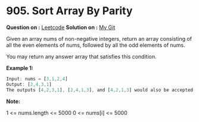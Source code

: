 # 905. Sort Array By Parity
**Question on :** [Leetcode](https://leetcode.com/problems/sort-array-by-parity/)
**Solution on :** [My Git](https://github.com/AmanSilawat/Leetcode-Solutions/tree/master/Easy/Array/905.%20Sort%20Array%20By%20Parity/script.js)

Given an array nums of non-negative integers, return an array consisting of all the even elements of nums, followed by all the odd elements of nums.

You may return any answer array that satisfies this condition.

 

**Example 1:**
```js
Input: nums = [3,1,2,4]
Output: [2,4,3,1]
The outputs [4,2,3,1], [2,4,1,3], and [4,2,1,3] would also be accepted.
```
 

**Note:**

1 <= nums.length <= 5000
0 <= nums[i] <= 5000